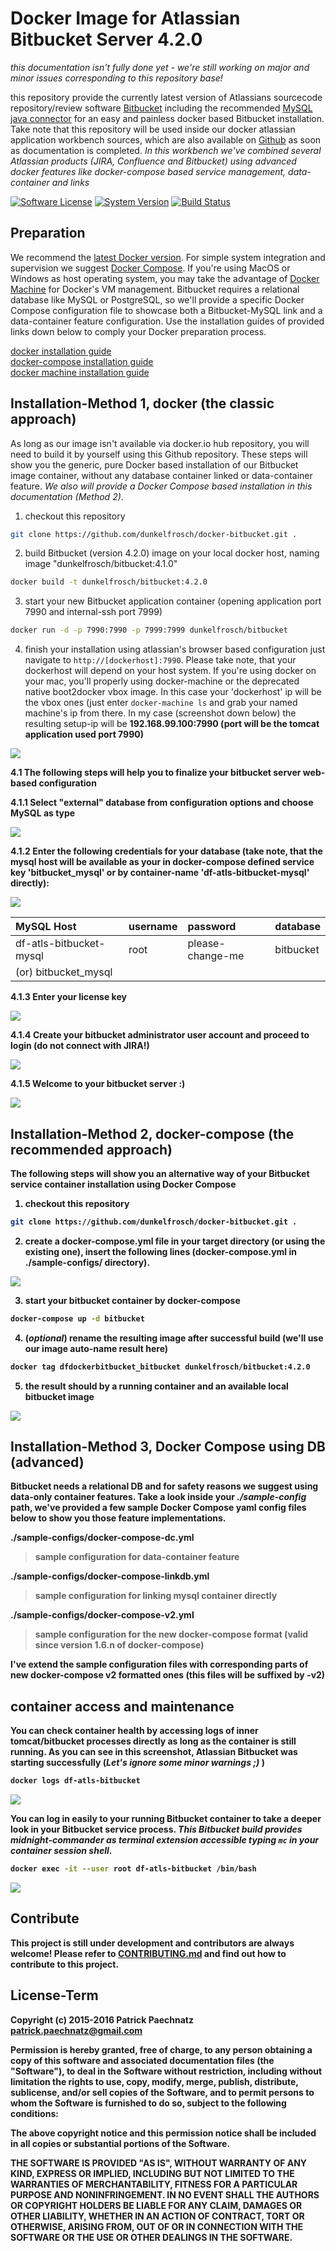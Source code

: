 # Docker Image for Atlassian Bitbucket Server 4.2.0

*this documentation isn't fully done yet - we're still working on major and minor issues corresponding to this repository base!*

this repository provide the currently latest version of Atlassians sourcecode repository/review software [Bitbucket](https://de.atlassian.com/software/bitbucket) including the recommended [MySQL java connector](http://dev.mysql.com/get/Downloads/Connector-J/mysql-connector-java-5.1.36.tar.gz) for an easy and painless docker based Bitbucket installation. Take note that this repository will be used inside our docker atlassian application workbench sources, which are also available on [Github](https://github.com/dunkelfrosch/docker-atlassian-wb) as soon as documentation is completed. *In this workbench we've combined several Atlassian products (JIRA, Confluence and Bitbucket) using advanced docker features like docker-compose based service management, data-container and links*

[![Software License](https://img.shields.io/badge/license-MIT-brightgreen.svg)](LICENSE)
[![System Version](https://img.shields.io/badge/version-0.9.9-blue.svg)](VERSION)
[![Build Status](https://travis-ci.org/dunkelfrosch/docker-bitbucket.svg?branch=master)](STATUS)

## Preparation
We recommend the [latest Docker version](https://github.com/docker/docker/blob/master/CHANGELOG.md). For simple system integration and supervision we suggest [Docker Compose](https://docs.docker.com/compose/install/). If you're using MacOS or Windows as host operating system, you may take the advantage of [Docker Machine](https://www.docker.com/docker-machine) for Docker's VM management. Bitbucket requires a relational database like MySQL or PostgreSQL, so we'll provide a specific Docker Compose configuration file to showcase both a Bitbucket-MySQL link and a data-container feature configuration. Use the installation guides of provided links down below to comply your Docker preparation process.

[docker installation guide](https://docs.docker.com/engine/installation/)</br>
[docker-compose installation guide](https://docs.docker.com/compose/install/)</br>
[docker machine installation guide](https://docs.docker.com/machine/install-machine/)</br>


## Installation-Method 1, docker (the classic approach)
As long as our image isn't available via docker.io hub repository, you will need to build it by yourself using this Github repository. These steps will show you the generic, pure Docker based installation of our Bitbucket image container, without any database container linked or data-container feature.  *We also will provide a Docker Compose based installation in this documentation (Method 2)*.

1. checkout this repository

```bash
git clone https://github.com/dunkelfrosch/docker-bitbucket.git .
```

2. build Bitbucket (version 4.2.0) image on your local docker host, naming image "dunkelfrosch/bitbucket:4.1.0"

```bash
docker build -t dunkelfrosch/bitbucket:4.2.0
```

3. start your new Bitbucket application container (opening application port 7990 and internal-ssh port 7999)

```bash
docker run -d -p 7990:7990 -p 7999:7999 dunkelfrosch/bitbucket 
```
	
4. finish your installation using atlassian's browser based configuration
just navigate to `http://[dockerhost]:7990`. Please take note, that your dockerhost will depend on your host system. If you're using docker on your mac, you'll properly using docker-machine or the deprecated native boot2docker vbox image. In this case your 'dockerhost' ip will be the vbox ones (just enter `docker-machine ls` and grab your named machine's ip from there. In my case (screenshot down below) the resulting setup-ip will be <strong>192.168.99.100:7990</string> (port will be the tomcat application used port 7990)

![](https://dl.dropbox.com/s/1ajsn7c7az6xn3k/dm_start_002.png)

4.1 The following steps will help you to finalize your bitbucket server web-based configuration

4.1.1 Select "external" database from configuration options and choose MySQL as type

![](https://dl.dropbox.com/s/qrp94qfwtsqh4if/bitbucket_setup_001.png)

4.1.2 Enter the following credentials for your database (take note, that the mysql host will be available as your in docker-compose defined service key 'bitbucket_mysql' or by container-name 'df-atls-bitbucket-mysql' directly):

![](https://dl.dropbox.com/s/wxc3sc6pnvlg2pd/bitbucket_setup_003.png)

| MySQL Host               | username                   | password            | database            |
|:------------------------ |:-------------------------- |:------------------- |:------------------- |
| df-atls-bitbucket-mysql  | root                       | please-change-me    | bitbucket           |
| (or) bitbucket_mysql     |                            |                     |                     |

4.1.3 Enter your license key

![](https://dl.dropbox.com/s/fe5sqpnshha81ck/bitbucket_setup_004.png)

4.1.4 Create your bitbucket administrator user account and proceed to login (do not connect with JIRA!)

![](https://dl.dropbox.com/s/ta1eyhqyj9ic6nn/bitbucket_setup_005.png)

4.1.5 Welcome to your bitbucket server :)

![](https://dl.dropbox.com/s/fphuadsmh2y2s5n/bitbucket_setup_007.png)


## Installation-Method 2, docker-compose (the recommended approach)
The following steps will show you an alternative way of your Bitbucket service container installation using Docker Compose

1. checkout this repository

```bash
git clone https://github.com/dunkelfrosch/docker-bitbucket.git .
```

2. create a docker-compose.yml file in your target directory (or using the existing one), insert the following lines (docker-compose.yml in ./sample-configs/ directory). 

![](https://dl.dropbox.com/s/rj8zsfmkor4ynj5/dc_setup_001.png)

3. start your bitbucket container by docker-compose

```bash
docker-compose up -d bitbucket
```

4. (*optional*) rename the resulting image after successful build (we'll use our image auto-name result here)

```bash
docker tag dfdockerbitbucket_bitbucket dunkelfrosch/bitbucket:4.2.0
```

5. the result should by a running container and an available local bitbucket image

![](https://dl.dropbox.com/s/iwbxdix94tw1wmj/dc_result_001.png)

## Installation-Method 3, Docker Compose using DB (advanced)
Bitbucket needs a relational DB and for safety reasons we suggest using data-only container features. Take a look inside your *./sample-config* path, we've provided a few sample Docker Compose yaml config files below to show you those feature implementations.

./sample-configs/**docker-compose-dc.yml**
> sample configuration for data-container feature

./sample-configs/**docker-compose-linkdb.yml**
> sample configuration for linking mysql container directly

./sample-configs/**docker-compose-v2.yml**
> sample configuration for the new docker-compose format (valid since version 1.6.n of docker-compose)

I've extend the sample configuration files with corresponding parts of new docker-compose v2 formatted ones (this files will be suffixed by -v2)

## container access and maintenance
You can check container health by accessing logs of inner tomcat/bitbucket processes directly as long as the container is still running. As you can see in this screenshot, Atlassian Bitbucket was starting successfully (*Let's ignore some minor warnings ;)* )

```bash
docker logs df-atls-bitbucket
```

![](https://dl.dropbox.com/s/betzx0n620v94ae/dc_logs_001.png)

You can log in easily to your running Bitbucket container to take a deeper look in your Bitbucket service process. *This Bitbucket build provides midnight-commander as terminal extension accessible typing `mc` in your container session shell*.

```bash
docker exec -it --user root df-atls-bitbucket /bin/bash
```

![](https://dl.dropbox.com/s/hznyhy877366p14/dc_term_001.png)


## Contribute

This project is still under development and contributors are always welcome! Please refer to [CONTRIBUTING.md](https://github.com/dunkelfrosch/docker-bitbucket/blob/master/CONTRIBUTING.md) and find out how to contribute to this project.


## License-Term

Copyright (c) 2015-2016 Patrick Paechnatz <patrick.paechnatz@gmail.com>
                                                                           
Permission is hereby granted,  free of charge,  to any  person obtaining a 
copy of this software and associated documentation files (the "Software"),
to deal in the Software without restriction,  including without limitation
the rights to use,  copy, modify, merge, publish,  distribute, sublicense,
and/or sell copies  of the  Software,  and to permit  persons to whom  the
Software is furnished to do so, subject to the following conditions:       
                                                                           
The above copyright notice and this permission notice shall be included in 
all copies or substantial portions of the Software.
                                                                           
THE SOFTWARE IS PROVIDED "AS IS", WITHOUT WARRANTY OF ANY KIND, EXPRESS OR IMPLIED, INCLUDING  BUT NOT  LIMITED TO THE WARRANTIES OF MERCHANTABILITY, FITNESS FOR A PARTICULAR  PURPOSE AND  NONINFRINGEMENT.  IN NO EVENT SHALL THE AUTHORS OR COPYRIGHT HOLDERS BE LIABLE FOR ANY CLAIM, DAMAGES OR OTHER LIABILITY,  WHETHER IN AN ACTION OF CONTRACT,  TORT OR OTHERWISE,  ARISING
FROM,  OUT OF  OR IN CONNECTION  WITH THE  SOFTWARE  OR THE  USE OR  OTHER DEALINGS IN THE SOFTWARE.